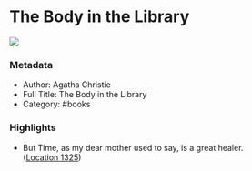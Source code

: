 # The Body in the Library

![](https://images-na.ssl-images-amazon.com/images/I/51MMXOUt38L._SL2000_.jpg)

### Metadata

- Author: Agatha Christie
- Full Title: The Body in the Library
- Category: #books

### Highlights

- But Time, as my dear mother used to say, is a great healer. ([Location 1325](https://readwise.io/to_kindle?action=open&asin=B0046H95MC&location=1325))
